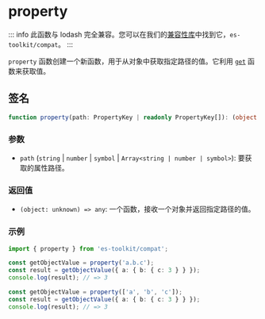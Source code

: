 # property

::: info
此函数与 lodash 完全兼容。您可以在我们的[兼容性库](../../../compatibility.md)中找到它，`es-toolkit/compat`。
:::

`property` 函数创建一个新函数，用于从对象中获取指定路径的值。它利用 [`get`](./get.md) 函数来获取值。

## 签名

```typescript
function property(path: PropertyKey | readonly PropertyKey[]): (object: unknown) => any
```

### 参数

- `path` (`string` | `number` | `symbol` | `Array<string | number | symbol>`): 要获取的属性路径。

### 返回值

- `(object: unknown) => any`: 一个函数，接收一个对象并返回指定路径的值。

### 示例

```typescript
import { property } from 'es-toolkit/compat';

const getObjectValue = property('a.b.c');
const result = getObjectValue({ a: { b: { c: 3 } } });
console.log(result); // => 3

const getObjectValue = property(['a', 'b', 'c']);
const result = getObjectValue({ a: { b: { c: 3 } } });
console.log(result); // => 3
```